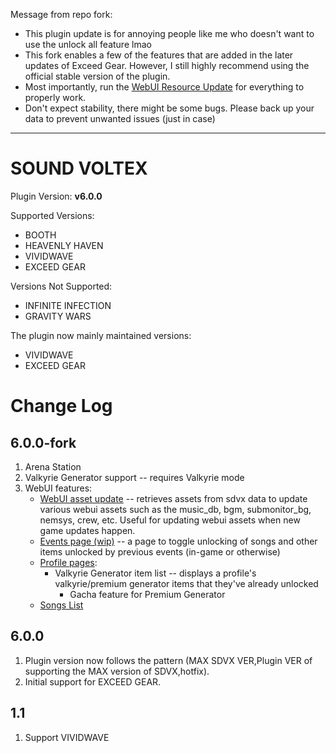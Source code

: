 Message from repo fork:

- This plugin update is for annoying people like me who doesn't want to use the unlock all feature lmao
- This fork enables a few of the features that are added in the later updates of Exceed Gear. However, I still highly recommend using the official stable version of the plugin. 
- Most importantly, run the [WebUI Resource Update](/plugin/sdvx@asphyxia/WebUI%20resource%20update) for everything to properly work.
- Don't expect stability, there might be some bugs. Please back up your data to prevent unwanted issues (just in case)

----------------------------
# SOUND VOLTEX

Plugin Version: **v6.0.0**

Supported Versions:

- BOOTH
- HEAVENLY HAVEN
- VIVIDWAVE
- EXCEED GEAR

Versions Not Supported:

- INFINITE INFECTION
- GRAVITY WARS

The plugin now mainly maintained versions:

- VIVIDWAVE
- EXCEED GEAR

Change Log
===========

## 6.0.0-fork

1. Arena Station
2. Valkyrie Generator support -- requires Valkyrie mode
3. WebUI features:
	- [WebUI asset update](/plugin/sdvx@asphyxia/WebUI%20resource%20update) -- retrieves assets from sdvx data to update various webui assets such as the music_db, bgm, submonitor_bg, nemsys, crew, etc. Useful for updating webui assets when new game updates happen.
	- [Events page (wip)](/plugin/sdvx@asphyxia/events%20and%20presents) -- a page to toggle unlocking of songs and other items unlocked by previous events (in-game or otherwise) 
	- [Profile pages](/plugin/sdvx@asphyxia/profiles):
		- Valkyrie Generator item list -- displays a profile's valkyrie/premium generator items that they've already unlocked
			- Gacha feature for Premium Generator
	- [Songs List](/plugin/sdvx@asphyxia/songs%20list) 

## 6.0.0

1. Plugin version now follows the pattern (MAX SDVX VER,Plugin VER of supporting the MAX version of SDVX,hotfix).
2. Initial support for EXCEED GEAR.

## 1.1

1. Support VIVIDWAVE